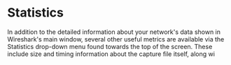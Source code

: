 # Statistics
In addition to the detailed information about your network's data shown in Wireshark's main window, several other useful metrics are available via the Statistics drop-down menu found towards the top of the screen. These include size and timing information about the capture file itself, along wi
<!--stackedit_data:
eyJoaXN0b3J5IjpbLTE3MzQzMjcwMDZdfQ==
-->
